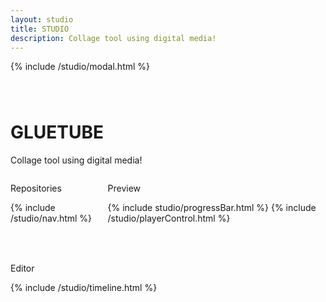 ```yaml
---
layout: studio
title: STUDIO
description: Collage tool using digital media!
---
```


{% include /studio/modal.html %}

<script>
    function allowDrop(ev) {
        ev.preventDefault();
    }

    function drag(ev) {
        ev.dataTransfer.setData("text", ev.target.id);
    }

    function drop(ev) {
        ev.preventDefault();
        var data = ev.dataTransfer.getData("text");
        ev.target.appendChild(document.getElementById(data));
    }
</script>

<!-- Content -->
<div class="w3-content" style="max-width:1100px;max-height:600px;margin-top:80px;margin-bottom:80px"> 
    <div class="w3-panel">
        <h1><b>GLUETUBE</b></h1>
        <p>Collage tool using digital media!</p>
    </div>
    <div class="columns" >
        <div class="column is-three-fifths">
            <nav class="panel">
                <p class="panel-heading">
                    Repositories
                </p>
                <div class="panel-block">
                        {% include /studio/nav.html %}
                </div>   
                <div class="list">
                    <div class="menu-1">
                        <table id="score_table"></table>
                        <br />
                    </div>
                </div>
            </nav>
        </div>
        <div class="column">
            <nav class="panel">
                <p class="panel-heading">
                    Preview
                </p>
                <div>
                    <div id="ytplayer"></div>
                    {% include studio/progressBar.html %}
                    {% include /studio/playerControl.html %}                          
                </div>
            </nav>
        </div>
    </div>
    <div class="columns is-full">
        <div class="column is-full is-gapless is-multiline">
            <nav class="panel">
                <p class="panel-heading">
                    Editor
                </p>
                <div class="columns is-gapless">
                    <div class = "column">
                        {% include /studio/timeline.html %}
                    </div>
                </div>
            </nav>              
        </div>
    </div> 
</div>

